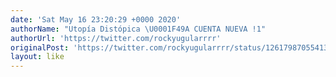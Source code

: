 ```yaml
---
date: 'Sat May 16 23:20:29 +0000 2020'
authorName: "Utopía Distópica \U0001F49A CUENTA NUEVA !1"
authorUrl: 'https://twitter.com/rockyugularrrr'
originalPost: 'https://twitter.com/rockyugularrrr/status/1261798705541373953'
layout: like
---
```

